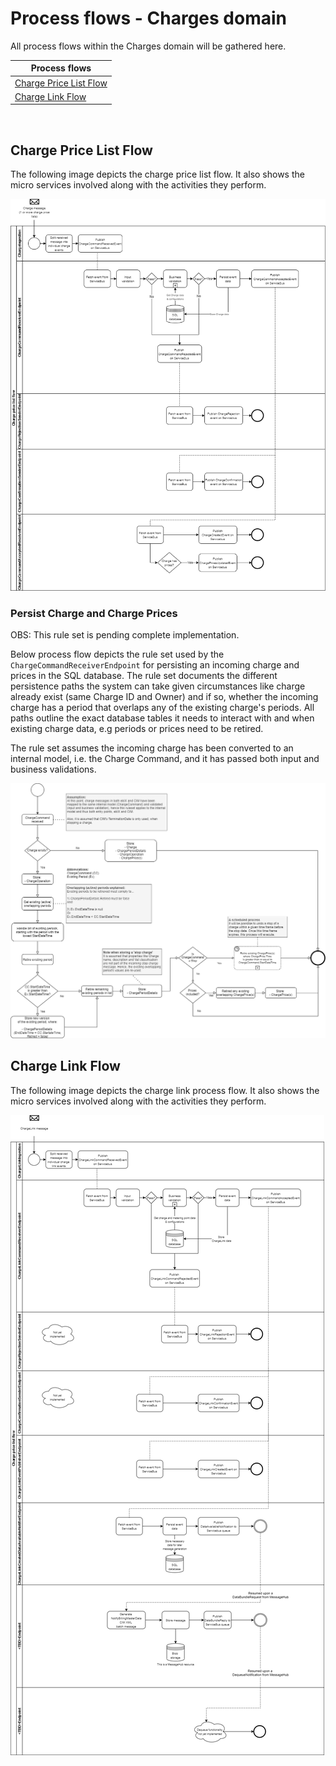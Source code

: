 # Process flows - Charges domain

All process flows within the Charges domain will be gathered here.

| Process flows |
|-------------------|
|[Charge Price List Flow](#Charge-Price-List-Flow)|
|[Charge Link Flow](#Charge-Link-Flow)|
<br>

## Charge Price List Flow

The following image depicts the charge price list flow.
It also shows the micro services involved along with the activities they perform.

![Charge flow](images/ChargePriceListProcessFlow.png)

### Persist Charge and Charge Prices

OBS: This rule set is pending complete implementation.

Below process flow depicts the rule set used by the `ChargeCommandReceiverEndpoint` for persisting an incoming charge and prices in the SQL database.
The rule set documents the different persistence paths the system can take given circumstances like charge already exist (same Charge ID and Owner) and if so, whether the incoming charge has a period that overlaps any of the existing charge's periods.
All paths outline the exact database tables it needs to interact with and when existing charge data, e.g periods or prices need to be retired.

The rule set assumes the incoming charge has been converted to an internal model, i.e. the Charge Command, and it has passed both input and business validations.

![Persist charge](images/PersistingChargesRuleSet_ProcessFlow.png)
<br>

## Charge Link Flow

The following image depicts the charge link process flow.
It also shows the micro services involved along with the activities they perform.

![Charge link flow](images/CreateChargeLinkProcessFlow.png)
